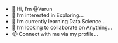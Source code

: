 - 👋 Hi, I’m @Varun
- 👀 I’m interested in Exploring...
- 🌱 I’m currently learning Data Science...
- 💞️ I’m looking to collaborate on Anything...
- 📫 Connect with me via my profile...

<!---
VarunGoud-R/VarunGoud-R is a ✨ special ✨ repository because its `README.md` (this file) appears on your GitHub profile.
You can click the Preview link to take a look at your changes.
--->
